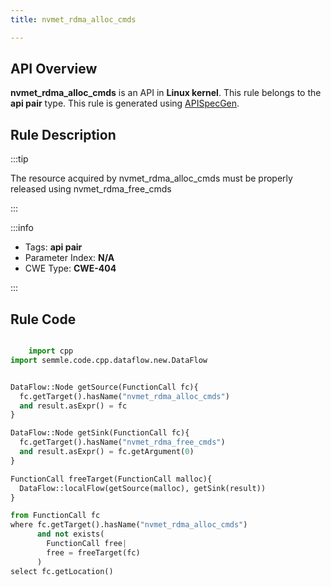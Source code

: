 ```yaml
---
title: nvmet_rdma_alloc_cmds

---
```



## API Overview
**nvmet_rdma_alloc_cmds** is an API in **Linux kernel**. This rule belongs to the **api pair** type. This rule is generated using [APISpecGen](../../tools/APISpecGen).
## Rule Description

:::tip

The resource acquired by nvmet_rdma_alloc_cmds must be properly released using nvmet_rdma_free_cmds

:::

:::info

- Tags: **api pair**
- Parameter Index: **N/A**
- CWE Type: **CWE-404**

:::

## Rule Code
```python

    import cpp
import semmle.code.cpp.dataflow.new.DataFlow


DataFlow::Node getSource(FunctionCall fc){
  fc.getTarget().hasName("nvmet_rdma_alloc_cmds")
  and result.asExpr() = fc
}

DataFlow::Node getSink(FunctionCall fc){
  fc.getTarget().hasName("nvmet_rdma_free_cmds")
  and result.asExpr() = fc.getArgument(0)
}

FunctionCall freeTarget(FunctionCall malloc){
  DataFlow::localFlow(getSource(malloc), getSink(result))
}

from FunctionCall fc
where fc.getTarget().hasName("nvmet_rdma_alloc_cmds")
      and not exists(
        FunctionCall free| 
        free = freeTarget(fc)
      )
select fc.getLocation()

    
```